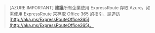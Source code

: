 > [AZURE.IMPORTANT]
**建議**所有企業使用 ExpressRoute 存取 Azure。如需使用 ExpressRoute 來存取 Office 365 的指引，請造訪 [http://aka.ms/ExpressRouteOffice365](http://aka.ms/ExpressRouteOffice365)。

<!---HONumber=AcomDC_0615_2016-->
